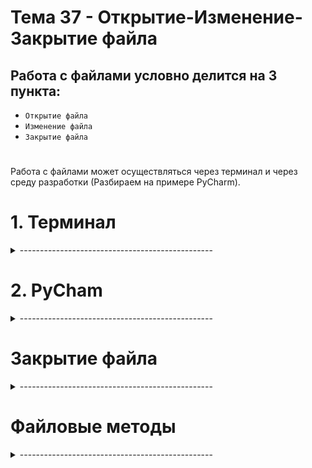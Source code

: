 #  Тема 37 - Открытие-Изменение-Закрытие файла

## Работа с файлами условно делится на 3 пункта:

- `Открытие файла`
- `Изменение файла`
- `Закрытие файла`
#
Работа с файлами может осуществляться через терминал и через среду разработки (Разбираем на примере PyCharm).

# 1. Терминал
<details>
  <summary>------------------------------------------------</summary>

<details>
  <summary>Расположение файла файла</summary>

- Открытие файла начинается с расположения нужного файла.  
Для того, что бы открыть файл нужно перейти в директорию, в которой этот файл расположен.

<details>
  <summary>Linux:</summary>
    
1. Открыть терминал.
2. Использовать команду `cd (change directory)` с указанием полного или относительного пути к целевой директории. 
```
# Переход в директорию по полному пути
cd /home/ИмяПользователя/Documents

# Переход в директорию по относительному пути
cd ~/Documents
```
#
</details>

<details>
  <summary>Windows:</summary>
  
1. Открыть командную строку `(cmd)` или `PowerShell`.
2. Использовать команду `cd` с указанием полного или относительного пути. 
```
# Переход в директорию по полному пути
cd C:\Users\ИмяПользователя\Documents

# Переход в директорию по относительному пути
cd Documents
```
#
  </details>
  
#
</details>

<details>
  <summary>Работа с файлом</summary>

1) Открытие файла:

- Для открытия файла ты можешь использовать различные текстовые редакторы командной строки, такие как nano, vim (в Linux) или notepad (в Windows), например:
```
nano example.txt  # Для открытия в nano в Linux

notepad example.txt  # Для открытия в Notepad в Windows
```

2) Изменение файла:

- Изменение файла в терминале может быть выполнено с использованием текстовых редакторов или команд для добавления/изменения содержимого файла.

3) Закрытие файла:

- В текстовых редакторах вроде nano или vim в терминале, закрытие файла зависит от используемого редактора. Обычно это комбинация клавиш (например, в nano это Ctrl + X, в vim это Esc + :wq).
- Если ты редактировал файл в командной строке, ты можешь использовать сочетание клавиш для сохранения и выхода.

</details>
#
</details>

#


















# 2. PyCham
<details>
  <summary>------------------------------------------------</summary>


<details>
  <summary>Расположение файла</summary>

Что бы открыть файл в PyCharm нужно поместить его в директорию действующего проекта`:

<details>
  <summary>Linux:</summary>
  
1) На Ubuntu:  
- Помести файл `example.txt` внутрь директории проекта `/Home/it_folder/PyCharm_projects/ПоколениеPython_PRO`. Таким образом, структура проекта может выглядеть так:
  
```
/Home/it_folder/PyCharm_projects/ПоколениеPython_PRO
|-- example.txt
|-- другие_файлы_проекта
|-- ...
```
#
</details>

<details>
  <summary>Windows:</summary>
2) На Windows:
- Помести файл `example.txt` внутрь директории проекта `C:\it\JetBrains\PyCharm Projects\Stepik\ПоколениеPython_Pro`. Структура проекта на Windows может быть подобной:

```
C:\it\JetBrains\PyCharm Projects\Stepik\ПоколениеPython_Pro
|-- example.txt
|-- другие_файлы_проекта
|-- ...
```
</details>

</details>

<details>
  <summary>Открытие файла</summary>
  
- `[open('file_name', 'acsess_mode', encoding='utf-8')]` - функция открывающая файл.

     - `['file_name']` - Имя открываемого файла, или путь к нему (Обязательно в кавычках).
     - `['acsess_mode']` - Режим доступа к файлу (по умолчанию 'r'). Это способ, каким ты открываешь файл, чтобы сказать программе, как ты собираешься использовать этот файл.
     - `[encoding='utf-8']`- Указание кодировки файла. РЕКОМНЕНДУЕТСЯ!
 
- При открытии файла функцией `[open()]` в переменную попадает ссылка на файл.
- `[my_file.close()]` - закрывающий метод. При работе с функцией `[open()]` обязателен!
```
my_file = open('example.txt', 'r+')
.
. Здесь происходит изменение файла.
.
my_file.close()
```
- Режимыдоступа к файлу:
```
1) [r] - (read) Только чтение. Файл открытый в таком режиме изменить не получится.
2) [w] - (write) Только запись. Если файл уже существует, стереть его содержимое. Если файл не существует, он будет создан.
3) [a] - (append) Открыть файл для записи. Данные будут добавлены в конец файла. Если файл не существует, он будет создан.
4) [r+] - (read + Write) Открыть файл для чтения и записи. В этом режиме происходит частичная перезапись содержимого файла. Данные в файл, они начинают записываться с той позиции в файле, на которой находится текущий указатель файла (file pointer). Указатель файла устанавливается на начало файла, и если ты пишешь, например, 10 символов, они заменяют первые 10 символов в файле.
5) [x] - Создать новый файл в режиме записи. Если файл существует, произойдет ошибка.
```
#
- Для работы с бинарными файлами используются те же режимы доступа, только с препиской `[b]`

     - `[rb]`, `[wb]`, `[ab]`, `[rb+]`, `[xb]`.
#

## Менеджер контекста

- Конструкция создающая контекст для работы с файлом называется менеджер контекста:

     - `[with]` - ключевое слово, для создания менеджево контекста.
     - `[open()]` - функция открывает файл, и ее результат (файловый объект) присваивается псевдониму (например, file).
     - `[as file]` - Псевдоним (в данном случае file) становится именем, по которому можно обращаться к файловому объекту внутри блока with.
```
with open('example.txt', 'r') as file:
    # Тут выполняются операции с файлом, благодаря контексту
# Файл автоматически закрывается при выходе из блока with
```
- Один и тот же менеджер контекста (with), можно использовать чтобы открывать файл в разных режимах в пределах одного блока кода. После завершения работы с файлом в одном режиме, он закроется, и можно будет снова открыть его в другом режиме в том же блоке with.
```
with open('example.txt', 'r') as file:
    content = file.read()
    print(content)

with open('example.txt', 'a') as file:
    file.write('\nNew line added')

with open('example.txt', 'r') as file:
    updated_content = file.read()
    print(updated_content)
```
</details>
<details>
  <summary>Изменение файла</summary>

## Чтение файла
- При открытии файла функцией `[open()]` в переменную попадает ссылка на файл.
- Для чтения содержимого открытого для чтения файла используются три файловых метода:

1) `[read(size=-1)]` - Читает из файла определенное количество байт (если size указан) или весь файл (если size не указан или равен -1). Возвращает считанные данные в виде строки. Перемещает указатель файла в конец прочитанных данных. 
3) `[readline()]` - читает строку, на которой установлена "каретка" (или указатель файла) в данный момент. Перемещает указатель файла на следующую строку. 
4) `[readlines()]` - считывает все строки из файла и возвращает список из всех считанных строк (одна строка — один элемент списка). При этом, каждая строка в списке заканчивается символом переноса строки  `['\n']`
#
## Запись данных в файл

- Для записи данных в файл используется два метода:

1) `[write()]` - Записывает строку в файл. Если файл открыт в режиме 'w', это перезапишет содержимое файла. Если файл открыт в режиме 'a', это добавит строку в конец файла (В конец последней строки).
```
with open('example.txt', 'w') as file:
    file.write('Hello, World!')
```
2) `[writelines()]` - Записывает список строк в файл. Если файл открыт в режиме 'w', то метод writelines перезапишет содержимое файла списком строк. Если файл открыт в режиме 'a', то добавит список строк в конец файла, при этом каждая строка будет добавлена как новая строка в файле, а не в конец последней строки.
```
with open('example.txt', 'w') as file:
    lines = ['Line 1\n', 'Line 2\n', 'Line 3\n']
    file.writelines(lines)
```
#
## Запись в файл с помощью функции print()
- Для записи данных в файл можно также использовать встроенную функцию print(). Для этого нужно передать ей еще один именованный аргумент file, указывающий на открытый файл. При этом функция print() автоматически добавляет переход на новую строку.
```
with open('example.txt', 'a') as file:
    print('Джoн Локк', file=file)
    print('Дэвид Хьюм', file=file)
    print('Эдмyнд Берк', file=file)
```
  
</details>


</details>

</details>



#

# Закрытие файла
<details>
 <summary>------------------------------------------------</summary>

- Закрытие файла происходит либо автоматически, используя менеджер контекста.
- Либо принудительно, при помощи метода `[file.close()]` по окончании работы с файлом

</details>

#









# Файловые методы
<details>
 <summary>------------------------------------------------</summary>

1) `[file = open(file, mode='r', encoding=None)]` - используется для открытия файла в Python. Вот его общее определение:
```
with open('example.txt', 'r', newline='\n') as file:
    print(file.read())
```
#
2) `[file.close()]` - используется для закрытия открытого файла в Python. Конструкция With закрывает файл автоматически.
```
# Открываем файл для чтения
file = open('example.txt', 'r', encoding='utf-8')

# Читаем содержимое файла
content = file.read()
print(content)

# Закрываем файл после использования
file.close()
```
#
3) `[file.next()]` - используется для чтения следующей строки из файла.
```
# Открываем файл для чтения
with open('example.txt', 'r', encoding='utf-8') as file:
    
    # Читаем первую строку
    line1 = next(file)
    print("Первая строка:", line1)
    
    # Читаем вторую строку
    line2 = next(file)
    print("Вторая строка:", line2)
```
#
4) `[read(size=-1)]` - Читает из файла определенное количество байт (если size указан) или весь файл (если size не указан или равен -1). Возвращает считанные данные в виде строки. Перемещает указатель файла в конец прочитанных данных.
#
5) `[readline()]` - читает строку, на которой установлена "каретка" (или указатель файла) в данный момент. Перемещает указатель файла на следующую строку.
#
6) `[readlines()]` - считывает все строки из файла и возвращает список из всех считанных строк (одна строка — один элемент списка). При этом, каждая строка в списке заканчивается символом переноса строки  `['\n']`
#
7) `[write()]` - Записывает строку в файл. Если файл открыт в режиме 'w', это перезапишет содержимое файла. Если файл открыт в режиме 'a', это добавит строку в конец файла (В конец последней строки).
```
with open('example.txt', 'w') as file:
    file.write('Hello, World!')
```
8) `[writelines()]` - Записывает список строк в файл. Если файл открыт в режиме 'w', то метод writelines перезапишет содержимое файла списком строк. Если файл открыт в режиме 'a', то добавит список строк в конец файла, при этом каждая строка будет добавлена как новая строка в файле, а не в конец последней строки.
```
with open('example.txt', 'w') as file:
    lines = ['Line 1\n', 'Line 2\n', 'Line 3\n']
    file.writelines(lines)
```
#
9) `[file.seek(n)]` - перемещает каретку в указанное по счету симфолов место.
```
with open(example.txt', 'r', encoding='utf-8') as file:
    
    # Читаем первые 10 символов
    content_part1 = file.read(10)
    print("Прочитано первых 10 символов:", content_part1)
    
    # Перемещаем указатель на начало файла
    file.seek(0)
```
#
10) `[file.tell()]` - Возвращает текущую позицию указателя чтения/записи в файле в байтах.
#
11) `[file.fileno()]` - возвращает целочисленный файловый дескриптор (file descriptor), связанный с открытым файлом. Файловый дескриптор представляет собой уникальный идентификатор файла в системе.
```
file_path = 'example.txt'

with open(file_path, 'r', encoding='utf-8') as file:
    
    # Получаем файловый дескриптор
    file_descriptor = file.fileno()
    print("Файловый дескриптор:", file_descriptor)
```
#
</details>
